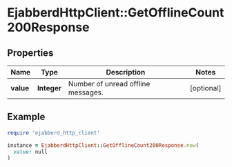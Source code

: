 # EjabberdHttpClient::GetOfflineCount200Response

## Properties

| Name | Type | Description | Notes |
| ---- | ---- | ----------- | ----- |
| **value** | **Integer** | Number of unread offline messages. | [optional] |

## Example

```ruby
require 'ejabberd_http_client'

instance = EjabberdHttpClient::GetOfflineCount200Response.new(
  value: null
)
```

